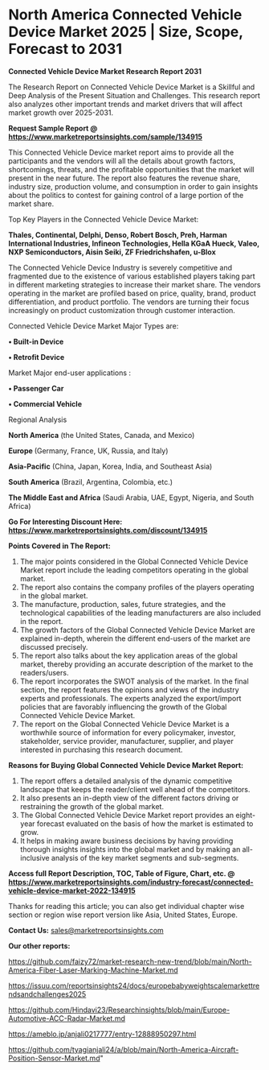 # North America Connected Vehicle Device Market 2025 | Size, Scope, Forecast to 2031

<strong>Connected Vehicle Device Market Research Report 2031</strong>

The Research Report on Connected Vehicle Device Market is a Skillful and Deep Analysis of the Present Situation and Challenges. This research report also analyzes other important trends and market drivers that will affect market growth over 2025-2031.

<strong>Request Sample Report @ <a href=https://www.marketreportsinsights.com/sample/134915>https://www.marketreportsinsights.com/sample/134915</a></strong>

This Connected Vehicle Device market report aims to provide all the participants and the vendors will all the details about growth factors, shortcomings, threats, and the profitable opportunities that the market will present in the near future. The report also features the revenue share, industry size, production volume, and consumption in order to gain insights about the politics to contest for gaining control of a large portion of the market share.

Top Key Players in the Connected Vehicle Device Market:

<strong>Thales, Continental, Delphi, Denso, Robert Bosch, Preh, Harman International Industries, Infineon Technologies, Hella KGaA Hueck, Valeo, NXP Semiconductors, Aisin Seiki, ZF Friedrichshafen, u-Blox</strong>

The Connected Vehicle Device Industry is severely competitive and fragmented due to the existence of various established players taking part in different marketing strategies to increase their market share. The vendors operating in the market are profiled based on price, quality, brand, product differentiation, and product portfolio. The vendors are turning their focus increasingly on product customization through customer interaction.

Connected Vehicle Device Market Major Types are:

<strong>• Built-in Device

• Retrofit Device</strong>

Market Major end-user applications :

<strong>• Passenger Car

• Commercial Vehicle</strong>

Regional Analysis

</u><strong><b>North America</b></strong> (the United States, Canada, and Mexico)

<strong><b>Europe </b></strong>(Germany, France, UK, Russia, and Italy)

<strong><b>Asia-Pacific</b></strong> (China, Japan, Korea, India, and Southeast Asia)

<strong><b>South America</b></strong> (Brazil, Argentina, Colombia, etc.)

<strong><b>The Middle East and Africa</b></strong> (Saudi Arabia, UAE, Egypt, Nigeria, and South Africa)

<strong>Go For Interesting Discount Here: <a href=https://www.marketreportsinsights.com/discount/134915>https://www.marketreportsinsights.com/discount/134915</a></strong>

<strong>Points Covered in The Report:</strong>
<ol>
  <li>The major points considered in the Global Connected Vehicle Device Market report include the leading competitors operating in the global market.</li>
  <li>The report also contains the company profiles of the players operating in the global market.</li>
  <li>The manufacture, production, sales, future strategies, and the technological capabilities of the leading manufacturers are also included in the report.</li>
  <li>The growth factors of the Global Connected Vehicle Device Market are explained in-depth, wherein the different end-users of the market are discussed precisely.</li>
  <li>The report also talks about the key application areas of the global market, thereby providing an accurate description of the market to the readers/users.</li>
  <li>The report incorporates the SWOT analysis of the market. In the final section, the report features the opinions and views of the industry experts and professionals. The experts analyzed the export/import policies that are favorably influencing the growth of the Global Connected Vehicle Device Market.</li>
  <li>The report on the Global Connected Vehicle Device Market is a worthwhile source of information for every policymaker, investor, stakeholder, service provider, manufacturer, supplier, and player interested in purchasing this research document.</li>
</ol>
<strong>Reasons for Buying Global Connected Vehicle Device Market Report:</strong>

<ol>
  <li>The report offers a detailed analysis of the dynamic competitive landscape that keeps the reader/client well ahead of the competitors.</li>
  <li>It also presents an in-depth view of the different factors driving or restraining the growth of the global market.</li>
  <li>The Global Connected Vehicle Device Market report provides an eight-year forecast evaluated on the basis of how the market is estimated to grow.</li>
  <li>It helps in making aware business decisions by having providing thorough insights insights into the global market and by making an all-inclusive analysis of the key market segments and sub-segments.</li>
</ol>
<strong>Access full Report Description, TOC, Table of Figure, Chart, etc. @ <a href=https://www.marketreportsinsights.com/industry-forecast/connected-vehicle-device-market-2022-134915>https://www.marketreportsinsights.com/industry-forecast/connected-vehicle-device-market-2022-134915</a></strong>


Thanks for reading this article; you can also get individual chapter wise section or region wise report version like Asia, United States, Europe.

<strong>Contact Us:</strong>
sales@marketreportsinsights.com

<strong>Our other reports:</strong>

<a href=https://github.com/faizy72/market-research-new-trend/blob/main/North-America-Fiber-Laser-Marking-Machine-Market.md>https://github.com/faizy72/market-research-new-trend/blob/main/North-America-Fiber-Laser-Marking-Machine-Market.md</a>

<a href=https://issuu.com/reportsinsights24/docs/europebabyweightscalemarkettrendsandchallenges2025>https://issuu.com/reportsinsights24/docs/europebabyweightscalemarkettrendsandchallenges2025</a>

<a href=https://github.com/Hindavi23/Researchinsights/blob/main/Europe-Automotive-ACC-Radar-Market.md>https://github.com/Hindavi23/Researchinsights/blob/main/Europe-Automotive-ACC-Radar-Market.md</a>

<a href=https://ameblo.jp/anjali0217777/entry-12888950297.html>https://ameblo.jp/anjali0217777/entry-12888950297.html</a>

<a href=https://github.com/tyagianjali24/a/blob/main/North-America-Aircraft-Position-Sensor-Market.md>https://github.com/tyagianjali24/a/blob/main/North-America-Aircraft-Position-Sensor-Market.md</a>"
